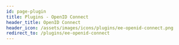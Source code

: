 ```yaml
---
id: page-plugin
title: Plugins - OpenID Connect
header_title: OpenID Connect
header_icon: /assets/images/icons/plugins/ee-openid-connect.png
redirect_to: /plugins/ee-openid-connect
---
```


